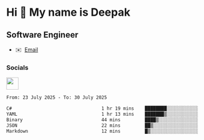 Hi 👋 My name is Deepak
=======================

Software Engineer
-----------------
* ✉️  [Email](mailto:kumar.neu19@gmail.com)


### Socials

<p align="left"><a href="https://www.linkedin.com/in/deepak94kumar" target="_blank" rel="noreferrer"><img src="https://raw.githubusercontent.com/danielcranney/readme-generator/main/public/icons/socials/linkedin.svg" width="32" height="32" /></a></p>

<!--START_SECTION:waka-->

```txt
From: 23 July 2025 - To: 30 July 2025

C#                                 1 hr 19 mins    ████████░░░░░░░░░░░░░░░░░   31.64 %
YAML                               1 hr 13 mins    ███████▒░░░░░░░░░░░░░░░░░   29.58 %
Binary                             44 mins         ████▒░░░░░░░░░░░░░░░░░░░░   17.87 %
JSON                               22 mins         ██▒░░░░░░░░░░░░░░░░░░░░░░   09.19 %
Markdown                           12 mins         █▒░░░░░░░░░░░░░░░░░░░░░░░   04.83 %
```

<!--END_SECTION:waka-->
